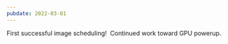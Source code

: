 ```yaml
---
pubdate: 2022-03-01
---
```


First successful image scheduling!  Continued work toward GPU powerup.
